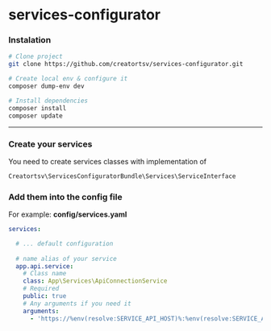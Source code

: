 # services-configurator

### Instalation

```bash
# Clone project
git clone https://github.com/creatortsv/services-configurator.git

# Create local env & configure it
composer dump-env dev

# Install dependencies
composer install
composer update
```
---

### Create your services
You need to create services classes with implementation of
```php
Creatortsv\ServicesConfiguratorBundle\Services\ServiceInterface
```

### Add them into the config file
For example: **config/services.yaml**
```yaml
services:

  # ... default configuration
  
  # name alias of your service
  app.api.service:
    # Class name
    class: App\Services\ApiConnectionService
    # Required
    public: true
    # Any arguments if you need it
    arguments:
      - 'https://%env(resolve:SERVICE_API_HOST)%:%env(resolve:SERVICE_API_PORT)%/'
```
